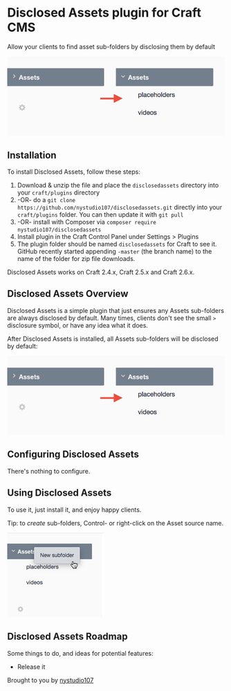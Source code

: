 # Disclosed Assets plugin for Craft CMS

Allow your clients to find asset sub-folders by disclosing them by default

![Screenshot](resources/screenshots/disclosedassets.png)

## Installation

To install Disclosed Assets, follow these steps:

1. Download & unzip the file and place the `disclosedassets` directory into your `craft/plugins` directory
2.  -OR- do a `git clone https://github.com/nystudio107/disclosedassets.git` directly into your `craft/plugins` folder.  You can then update it with `git pull`
3.  -OR- install with Composer via `composer require nystudio107/disclosedassets`
4. Install plugin in the Craft Control Panel under Settings > Plugins
5. The plugin folder should be named `disclosedassets` for Craft to see it.  GitHub recently started appending `-master` (the branch name) to the name of the folder for zip file downloads.

Disclosed Assets works on Craft 2.4.x, Craft 2.5.x and Craft 2.6.x.

## Disclosed Assets Overview

Disclosed Assets is a simple plugin that just ensures any Assets sub-folders are always disclosed by default. Many times, clients don't see the small `>` disclosure symbol, or have any idea what it does.

After Disclosed Assets is installed, all Assets sub-folders will be disclosed by default:

![Screenshot](resources/screenshots/disclosedassets.png)

## Configuring Disclosed Assets

There's nothing to configure.

## Using Disclosed Assets

To use it, just install it, and enjoy happy clients.

Tip: to *create* sub-folders, Control- or right-click on the Asset source name.

![Screenshot](resources/screenshots/subfolder-creation.png)

## Disclosed Assets Roadmap

Some things to do, and ideas for potential features:

* Release it

Brought to you by [nystudio107](https://nystudio107.com)
